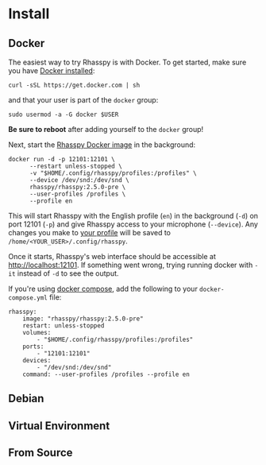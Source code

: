 # Install

## Docker

The easiest way to try Rhasspy is with Docker. To get started, make sure you have [Docker installed](https://docs.docker.com/install/):

    curl -sSL https://get.docker.com | sh

and that your user is part of the `docker` group:

    sudo usermod -a -G docker $USER

**Be sure to reboot** after adding yourself to the `docker` group!

Next, start the [Rhasspy Docker image](https://hub.docker.com/r/rhasspy/rhasspy) in the background:

    docker run -d -p 12101:12101 \
          --restart unless-stopped \
          -v "$HOME/.config/rhasspy/profiles:/profiles" \
          --device /dev/snd:/dev/snd \
          rhasspy/rhasspy:2.5.0-pre \
          --user-profiles /profiles \
          --profile en

This will start Rhasspy with the English profile (`en`) in the background (`-d`) on port 12101 (`-p`) and give Rhasspy access to your microphone (`--device`). Any changes you make to [your profile](profiles.md) will be saved to `/home/<YOUR_USER>/.config/rhasspy`.

Once it starts, Rhasspy's web interface should be accessible at [http://localhost:12101](http://localhost:12101). If something went wrong, trying running docker with `-it` instead of `-d` to see the output.

If you're using [docker compose](https://docs.docker.com/compose/), add the following to your `docker-compose.yml` file:

    rhasspy:
        image: "rhasspy/rhasspy:2.5.0-pre"
        restart: unless-stopped
        volumes:
            - "$HOME/.config/rhasspy/profiles:/profiles"
        ports:
            - "12101:12101"
        devices:
            - "/dev/snd:/dev/snd"
        command: --user-profiles /profiles --profile en

## Debian

## Virtual Environment

## From Source
